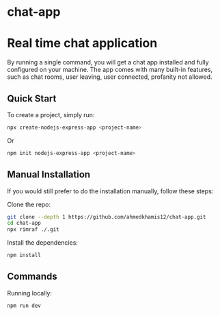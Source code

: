 # chat-app
# Real time chat application 

By running a single command, you will get a chat app installed and fully configured on your machine. The app comes with many built-in features, such as chat rooms, user leaving, user connected, profanity not allowed.

## Quick Start

To create a project, simply run:

```bash
npx create-nodejs-express-app <project-name>
```

Or

```bash
npm init nodejs-express-app <project-name>
```

## Manual Installation

If you would still prefer to do the installation manually, follow these steps:

Clone the repo:

```bash
git clone --depth 1 https://github.com/ahmedkhamis12/chat-app.git
cd chat-app
npx rimraf ./.git
```

Install the dependencies:

```bash
npm install
```
## Commands

Running locally:

```bash
npm run dev
```

